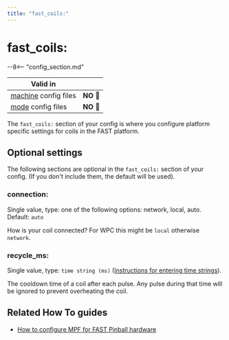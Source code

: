 ```yaml
---
title: "fast_coils:"
---
```


# fast_coils:


--8<-- "config_section.md"

| Valid in | |
|-----|:----:|
|[machine](instructions/machine_config.md) config files |**NO** :no_entry_sign:|
|[mode](instructions/mode_config.md) config files|**NO** :no_entry_sign:|

The `fast_coils:` section of your config is where you configure platform
specific settings for coils in the FAST platform.

## Optional settings

The following sections are optional in the `fast_coils:` section of your
config. (If you don't include them, the default will be used).

### connection:

Single value, type: one of the following options: network, local, auto.
Default: `auto`

How is your coil connected? For WPC this might be `local` otherwise
`network`.

### recycle_ms:

Single value, type: `time string (ms)`
([Instructions for entering time strings](instructions/time_strings.md)).

The cooldown time of a coil after each pulse. Any pulse during that time
will be ignored to prevent overheating the coil.

## Related How To guides

* [How to configure MPF for FAST Pinball hardware](../hardware/fast/index.md)
